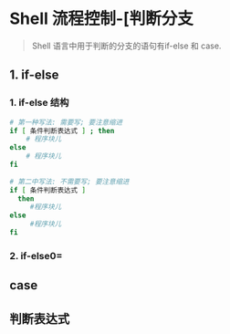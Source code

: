# Shell 流程控制-[判断分支
> Shell 语言中用于判断的分支的语句有if-else 和 case. 


## 1. if-else
### 1. if-else 结构
```bash
# 第一种写法: 需要写; 要注意缩进  
if [ 条件判断表达式 ] ; then  
    # 程序块儿  
else   
    # 程序块儿  
fi  
      
# 第二中写法: 不需要写; 要注意缩进  
if [ 条件判断表达式 ]  
  then  
     #程序块儿  
else   
     #程序块儿  
fi  
```

### 2. if-else0=

## case


## 判断表达式